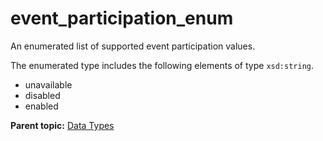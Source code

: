 # event_participation_enum

An enumerated list of supported event participation values.

The enumerated type includes the following elements of type `xsd:string`.

- unavailable
- disabled
- enabled

**Parent topic:** [Data Types](../data_types/c_datatypes.md)

